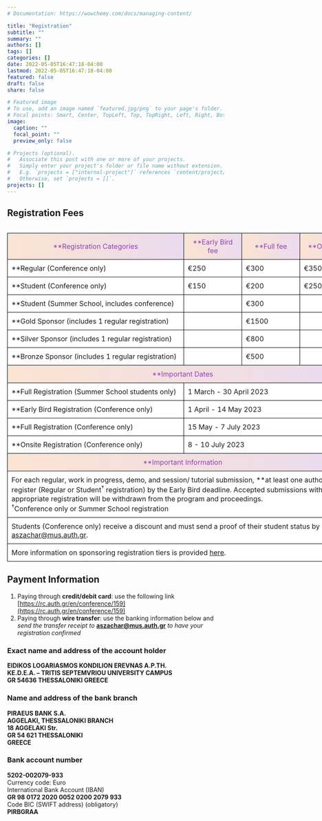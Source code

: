 ```yaml
---
# Documentation: https://wowchemy.com/docs/managing-content/

title: "Registration"
subtitle: ""
summary: ""
authors: []
tags: []
categories: []
date: 2022-05-05T16:47:18-04:00
lastmod: 2022-05-05T16:47:18-04:00
featured: false
draft: false
share: false

# Featured image
# To use, add an image named `featured.jpg/png` to your page's folder.
# Focal points: Smart, Center, TopLeft, Top, TopRight, Left, Right, BottomLeft, Bottom, BottomRight.
image:
  caption: ""
  focal_point: ""
  preview_only: false

# Projects (optional).
#   Associate this post with one or more of your projects.
#   Simply enter your project's folder or file name without extension.
#   E.g. `projects = ["internal-project"]` references `content/project/deep-learning/index.md`.
#   Otherwise, set `projects = []`.
projects: []
---
```


## Registration Fees

</br>
<style type="text/css">
.tg  {border-collapse:collapse;border-spacing:0;margin:0px auto;}
.tg td{border-color:black;border-style:solid;border-width:1px;font-family:inherit;font-size:inherit;background-color:white;
  overflow:hidden;padding:10px 9px;word-break:normal;}
.tg th{border-color:black;border-style:solid;border-width:1px;font-family:inherit;font-size:inherit;color:#8E44AD;  background-image: linear-gradient(90deg, #fbe4d2, #eadaef);
  font-weight:normal;overflow:hidden;padding:10px 9px;word-break:normal;}
@media screen and (max-width: 767px) {.tg {width: auto !important;}.tg col {width: auto !important;}.tg-wrap {overflow-x: auto;-webkit-overflow-scrolling: touch;margin: auto 0px;}}</style>
<div class="tg-wrap"><table class="tg" style="undefined;table-layout: fixed; width: 820px">
<colgroup>
<col style="width: 410px">
<col style="width: 135px">
<col style="width: 135px">
<col style="width: 135px">
</colgroup>
<thead>
  <tr>
    <th>**Registration Categories</b></th>
    <th>**Early Bird fee</b></th>
    <th>**Full fee</b></th>
    <th>**Onsite fee</b></th>
  </tr>
</thead>
<tbody>
  <tr>
    <td>**Regular</b> (Conference only)</td>
    <td>€250</td>
    <td>€300</td>
    <td>€350</td>
  </tr>
  <tr>
    <td>**Student</b> (Conference only)</td>
    <td>€150</td>
    <td>€200</td>
    <td>€250</td>
  </tr>
  <tr>
    <td>**Student</b> (Summer School, includes conference)</td>
    <td></td>
    <td>€300</td>
    <td></td>
  </tr>
  <tr>
    <td>**Gold Sponsor</b> (includes 1 regular registration)</td>
    <td></td>
    <td>€1500</td>
    <td></td>
  </tr>
  <tr>
    <td>**Silver Sponsor</b> (includes 1 regular registration)</td>
    <td></td>
    <td>€800</td>
    <td></td>
  </tr>
  <tr>
    <td>**Bronze Sponsor</b> (includes 1 regular registration)</td>
    <td></td>
    <td>€500</td>
    <td></td>
  </tr>
  <tr>
    <th colspan="4">**Important Dates</b></th>
  </tr>
  <tr>
    <td>**Full Registration</b> (Summer School students only)</td>
    <td colspan="3">1 March - 30 April 2023</td>
  </tr>
  <tr>
    <td>**Early Bird Registration</b> (Conference only)</td>
    <td colspan="3">1 April - 14 May 2023 </td>
  </tr>
  <tr>
    <td>**Full Registration</b> (Conference only)</td>
    <td colspan="3"> 15 May - 7 July 2023 </td>
  </tr>
  <tr>
    <td>**Onsite Registration</b> (Conference only)</td>
    <td colspan="3">8 - 10 July 2023</td>
  </tr>
  <tr>
    <th colspan="4">**Important Information</b></th>
  </tr>
  <tr>
    <td colspan="4">For each regular, work in progress, demo, and session/ tutorial submission, **at least one author must register</b> (Regular or Student<sup>&dagger;</sup> registration) by the Early Bird deadline. Accepted submissions without an appropriate registration will be withdrawn from the program and proceedings.</br>
      <sup>&dagger;</sup>Conference only or Summer School registration </td>
  </tr>
   <tr>
    <td colspan="4">Students (Conference only) receive a discount and must send a proof of their student status by email to <a href="mailto:aszachar@mus.auth.gr">aszachar@mus.auth.gr</a>.
  </tr>
  <tr>
    <td colspan="4">More information on sponsoring registration tiers is provided <a href="calls/cfs/">here</a>.
    </td>
  </tr>
</tbody>
</table></div>

## Payment Information

1. Paying through **credit/debit card**: use the following link [https://rc.auth.gr/en/conference/159](https://rc.auth.gr/en/conference/159)
2. Paying through **wire transfer**: use the banking information below and _send the transfer receipt to_ **[aszachar@mus.auth.gr](mailto:aszachar@mus.auth.gr)** _to have your registration confirmed_

### Exact name and address of the account holder

**EIDIKOS LOGARIASMOS KONDILION EREVNAS A.P.TH.** </br>
**KE.D.E.A. – TRITIS SEPTEMVRIOU UNIVERSITY CAMPUS** </br>
**GR 54636 THESSALONIKI GREECE** </br>

### Name and address of the bank branch

**PIRAEUS BANK S.A.** </br>
**AGGELAKI, THESSALONIKI BRANCH** </br>
**18 AGGELAKI Str.** </br>
**GR 54 621 THESSALONIKI** </br>
**GREECE** </br>

### Bank account number

**5202-002079-933** </br>
Currency code: Euro </br>
International Bank Account (IBAN) </br>
**GR 98 0172 2020 0052 0200 2079 933** </br>
Code BIC (SWIFT address) (obligatory) </br>
**PIRBGRAΑ**
